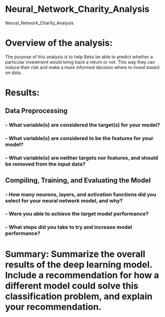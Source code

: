 # Neural_Network_Charity_Analysis
Neural_Network_Charity_Analysis

# Overview of the analysis:

The purpose of this analysis is to help Beks be able to predict whether a particular investment would bring back a return or not. This way they can reduce their risk and make a more informed decision where to invest based on data.

# Results:

## Data Preprocessing

### - What variable(s) are considered the target(s) for your model?

### - What variable(s) are considered to be the features for your model?

### - What variable(s) are neither targets nor features, and should be removed from the input data?

## Compiling, Training, and Evaluating the Model

### - How many neurons, layers, and activation functions did you select for your neural network model, and why?

### - Were you able to achieve the target model performance?

### - What steps did you take to try and increase model performance?

# Summary: Summarize the overall results of the deep learning model. Include a recommendation for how a different model could solve this classification problem, and explain your recommendation.
